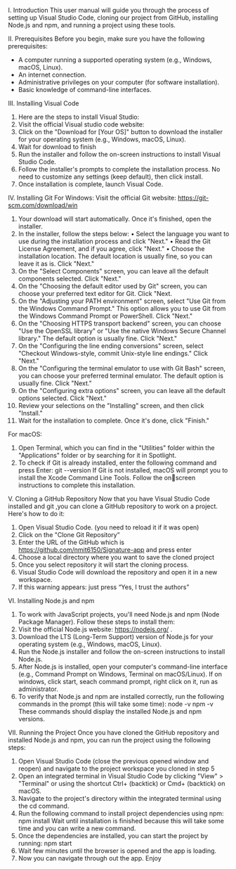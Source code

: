 I. Introduction 
This user manual will guide you through the process of setting up Visual Studio Code, cloning our
project from GitHub, installing Node.js and npm, and running a project using these tools.

II. Prerequisites 
Before you begin, make sure you have the following prerequisites:
- A computer running a supported operating system (e.g., Windows, macOS, Linux).
- An internet connection.
- Administrative privileges on your computer (for software installation).
- Basic knowledge of command-line interfaces.
  
III. Installing Visual Code 
1. Here are the steps to install Visual Studio:
2. Visit the official Visual studio code website:
3. Click on the "Download for [Your OS]" button to download the installer for your operating system (e.g., Windows, macOS, Linux).
4. Wait for download to finish
5. Run the installer and follow the on-screen instructions to install Visual Studio Code.
6. Follow the installer's prompts to complete the installation process. No need to customize any settings (keep default), then click install.
7. Once installation is complete, launch Visual Code.

IV. Installing Git 
For Windows:
Visit the official Git website: https://git-scm.com/download/win
1. Your download will start automatically. Once it's finished, open the installer.
2. In the installer, follow the steps below:
• Select the language you want to use during the installation process and click "Next."
• Read the Git License Agreement, and if you agree, click "Next."
• Choose the installation location. The default location is usually fine, so you can leave it as is. Click "Next."
3. On the "Select Components" screen, you can leave all the default components selected. Click "Next."
4. On the "Choosing the default editor used by Git" screen, you can choose your preferred text editor for Git. Click "Next.
5. On the "Adjusting your PATH environment" screen, select "Use Git from the Windows Command Prompt." This option allows you to use Git from the Windows Command Prompt or PowerShell. Click "Next."
6. On the "Choosing HTTPS transport backend" screen, you can choose "Use the OpenSSL library" or "Use the native Windows Secure Channel library." The default option is usually fine. Click "Next."
7. On the "Configuring the line ending conversions" screen, select "Checkout Windows-style, commit Unix-style line endings." Click "Next."
8. On the "Configuring the terminal emulator to use with Git Bash" screen, you can choose your preferred terminal emulator. The default option is usually fine. Click "Next."
9. On the "Configuring extra options" screen, you can leave all the default options selected. Click "Next."
10. Review your selections on the "Installing" screen, and then click "Install."
11. Wait for the installation to complete. Once it's done, click "Finish."

For macOS:
1. Open Terminal, which you can find in the "Utilities" folder within the "Applications" folder or 
by searching for it in Spotlight.
2. To check if Git is already installed, enter the following command and press Enter:
git --version
If Git is not installed, macOS will prompt you to install the Xcode Command Line Tools. Follow the onscreen instructions to complete this installation.

V. Cloning a GitHub Repository 
Now that you have Visual Studio Code installed and git ,you can clone a GitHub repository to work on 
a project. Here's how to do it:
1. Open Visual Studio Code. (you need to reload it if it was open)
2. Click on the "Clone Git Repository”
3. Enter the URL of the GitHub which is https://github.com/nmit6150/Signature-app and press enter
4. Choose a local directory where you want to save the cloned project
5. Once you select repository it will start the cloning process.
6. Visual Studio Code will download the repository and open it in a new workspace.
7. If this warning appears: just press “Yes, I trust the authors”

VI. Installing Node.js and npm 
1. To work with JavaScript projects, you'll need Node.js and npm (Node Package Manager). 
Follow these steps to install them:
2. Visit the official Node.js website: https://nodejs.org/ .
3. Download the LTS (Long-Term Support) version of Node.js for your operating system (e.g., Windows, macOS, Linux).
4. Run the Node.js installer and follow the on-screen instructions to install Node.js.
5. After Node.js is installed, open your computer's command-line interface (e.g., Command 
Prompt on Windows, Terminal on macOS/Linux). If on windows, click start, seach command prompt, right click on it, run as administrator.
6. To verify that Node.js and npm are installed correctly, run the following commands in the prompt (this will take some time):
node -v
npm -v
These commands should display the installed Node.js and npm versions.

VII. Running the Project 
Once you have cloned the GitHub repository and installed Node.js and npm, you can run the project using the following steps:
1. Open Visual Studio Code (close the previous opened window and reopen) and navigate to 
the project workspace you cloned in step 5
2. Open an integrated terminal in Visual Studio Code by clicking "View" > "Terminal" or using 
the shortcut Ctrl+ (backtick) or Cmd+ (backtick) on macOS.
3. Navigate to the project's directory within the integrated terminal using the cd command.
4. Run the following command to install project dependencies using npm: npm install
Wait until installation is finished because this will take some time and you can write a new 
command.
5. Once the dependencies are installed, you can start the project by running: npm start
6. Wait few minutes until the browser is opened and the app is loading.
7. Now you can navigate through out the app. Enjoy
